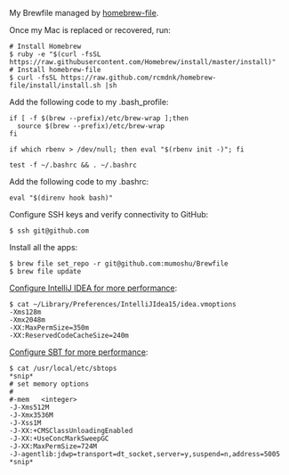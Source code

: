 My Brewfile managed by [homebrew-file](https://github.com/rcmdnk/homebrew-file).

Once my Mac is replaced or recovered, run:

```
# Install Homebrew
$ ruby -e "$(curl -fsSL https://raw.githubusercontent.com/Homebrew/install/master/install)"
# Install homebrew-file
$ curl -fsSL https://raw.github.com/rcmdnk/homebrew-file/install/install.sh |sh
```

Add the following code to my .bash_profile:

```
if [ -f $(brew --prefix)/etc/brew-wrap ];then
  source $(brew --prefix)/etc/brew-wrap
fi

if which rbenv > /dev/null; then eval "$(rbenv init -)"; fi

test -f ~/.bashrc && . ~/.bashrc
```

Add the following code to my .bashrc:

```
eval "$(direnv hook bash)"
```

Configure SSH keys and verify connectivity to GitHub:

```
$ ssh git@github.com
```

Install all the apps:

```
$ brew file set_repo -r git@github.com:mumoshu/Brewfile
$ brew file update
```

[Configure IntelliJ IDEA for more performance](https://www.jetbrains.com/idea/help/tuning-intellij-idea.html
):

```
$ cat ~/Library/Preferences/IntelliJIdea15/idea.vmoptions
-Xms128m
-Xmx2048m
-XX:MaxPermSize=350m
-XX:ReservedCodeCacheSize=240m
```
[Configure SBT for more performance](http://stackoverflow.com/a/14561346):

```
$ cat /usr/local/etc/sbtops
*snip*
# set memory options
#
#-mem   <integer>
-J-Xms512M
-J-Xmx3536M
-J-Xss1M
-J-XX:+CMSClassUnloadingEnabled
-J-XX:+UseConcMarkSweepGC
-J-XX:MaxPermSize=724M
-J-agentlib:jdwp=transport=dt_socket,server=y,suspend=n,address=5005
*snip*
```

```

